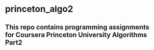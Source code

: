 # princeton_algo2
## This repo contains programming assignments for Coursera Princeton University Algorithms Part2
